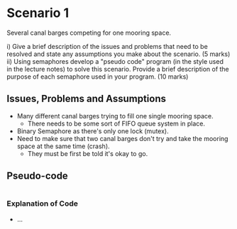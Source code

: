# Scenario 1

Several canal barges competing for one mooring space.

i) Give a brief description of the issues and problems that need to be resolved and state any assumptions you make about the scenario. (5 marks)
ii) Using semaphores develop a "pseudo code" program (in the style used in the lecture notes) to solve this scenario. Provide a brief description of the purpose of each semaphore used in your program. (10 marks)

## Issues, Problems and Assumptions

- Many different canal barges trying to fill one single mooring space.
  - There needs to be some sort of FIFO queue system in place.
- Binary Semaphore as there's only one lock (mutex).
- Need to make sure that two canal barges don't try and take the mooring space at the same time (crash).
  - They must be first be told it's okay to go.

## Pseudo-code

```pseudocode

```

### Explanation of Code

- ...